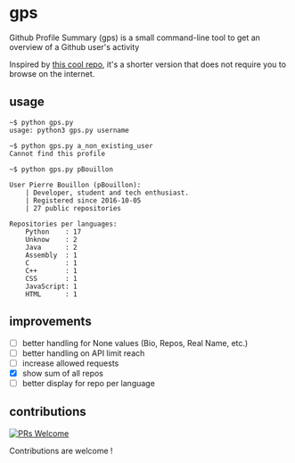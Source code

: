 # gps
Github Profile Summary (gps) is a small command-line tool 
to get an overview of a Github user's activity

Inspired by [this cool repo](https://github-profile-summary.com/), 
it's a shorter version that does not require you to browse on the internet.

## usage

```shell
~$ python gps.py 
usage: python3 gps.py username

~$ python gps.py a_non_existing_user
Cannot find this profile

~$ python gps.py pBouillon

User Pierre Bouillon (pBouillon):
    | Developer, student and tech enthusiast.
    | Registered since 2016-10-05
    | 27 public repositories

Repositories per languages:
    Python    : 17
    Unknow    : 2
    Java      : 2
    Assembly  : 1
    C         : 1
    C++       : 1
    CSS       : 1
    JavaScript: 1
    HTML      : 1

```

## improvements
- [ ] better handling for None values (Bio, Repos, Real Name, etc.)
- [ ] better handling on API limit reach
- [ ] increase allowed requests
- [x] show sum of all repos
- [ ] better display for repo per language

## contributions
[![PRs Welcome](https://img.shields.io/badge/PRs-welcome-brightgreen.svg?style=flat-square)](http://makeapullrequest.com)

Contributions are welcome !